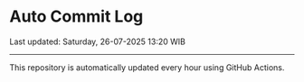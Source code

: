 # Auto Commit Log

Last updated: Saturday, 26-07-2025 13:20 WIB

---

This repository is automatically updated every hour using GitHub Actions.
